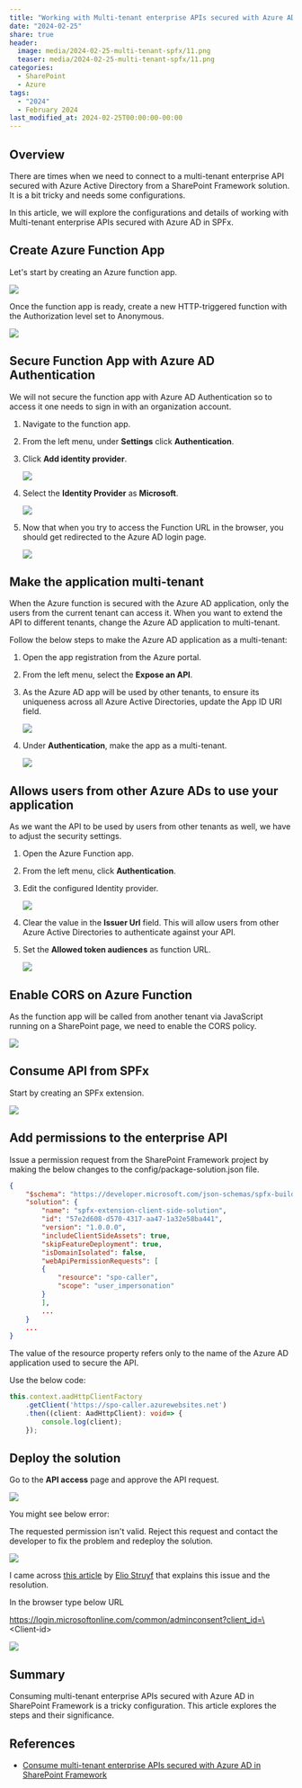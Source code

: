 ```yaml
---
title: "Working with Multi-tenant enterprise APIs secured with Azure AD in SPFx"
date: "2024-02-25"
share: true
header:
  image: media/2024-02-25-multi-tenant-spfx/11.png
  teaser: media/2024-02-25-multi-tenant-spfx/11.png
categories:
  - SharePoint
  - Azure
tags:
  - "2024"
  - February 2024
last_modified_at: 2024-02-25T00:00:00-00:00
---
```

## Overview

There are times when we need to connect to a multi-tenant enterprise API secured with Azure Active Directory from a SharePoint Framework solution. It is a bit tricky and needs some configurations.

In this article, we will explore the configurations and details of working with Multi-tenant enterprise APIs secured with Azure AD in SPFx.


## Create Azure Function App

Let's start by creating an Azure function app.

![](/media/2024-02-25-multi-tenant-spfx/01.png)

Once the function app is ready, create a new HTTP-triggered function with the Authorization level set to Anonymous.

![](/media/2024-02-25-multi-tenant-spfx/02.png)


## Secure Function App with Azure AD Authentication

We will not secure the function app with Azure AD Authentication so to access it one needs to sign in with an organization account.

1. Navigate to the function app.
2. From the left menu, under **Settings** click **Authentication**.
3. Click **Add identity provider**.

    ![](/media/2024-02-25-multi-tenant-spfx/03.png)

4. Select the **Identity Provider** as **Microsoft**.

    ![](/media/2024-02-25-multi-tenant-spfx/04.png)

5. Now that when you try to access the Function URL in the browser, you should get redirected to the Azure AD login page.

    ![](/media/2024-02-25-multi-tenant-spfx/05.png)


## Make the application multi-tenant

When the Azure function is secured with the Azure AD application, only the users from the current tenant can access it. When you want to extend the API to different tenants, change the Azure AD application to multi-tenant.

Follow the below steps to make the Azure AD application as a multi-tenant:

1. Open the app registration from the Azure portal.
2. From the left menu, select the **Expose an API**.
3. As the Azure AD app will be used by other tenants, to ensure its uniqueness across all Azure Active Directories, update the App ID URI field.

    ![](/media/2024-02-25-multi-tenant-spfx/06.png)

4. Under **Authentication**, make the app as a multi-tenant.

    ![](/media/2024-02-25-multi-tenant-spfx/07.png)


## Allows users from other Azure ADs to use your application

As we want the API to be used by users from other tenants as well, we have to adjust the security settings.

1. Open the Azure Function app.
2. From the left menu, click **Authentication**.
3. Edit the configured Identity provider.

    ![](/media/2024-02-25-multi-tenant-spfx/08.png)

4. Clear the value in the **Issuer Url** field. This will allow users from other Azure Active Directories to authenticate against your API.
5. Set the **Allowed token audiences** as function URL.

    ![](/media/2024-02-25-multi-tenant-spfx/09.png)


## Enable CORS on Azure Function

As the function app will be called from another tenant via JavaScript running on a SharePoint page, we need to enable the CORS policy.

![](/media/2024-02-25-multi-tenant-spfx/10.png)


## Consume API from SPFx

Start by creating an SPFx extension.

![](/media/2024-02-25-multi-tenant-spfx/11.png)


## Add permissions to the enterprise API

Issue a permission request from the SharePoint Framework project by making the below changes to the config/package-solution.json file.

```json
{
    "$schema": "https://developer.microsoft.com/json-schemas/spfx-build/package-solution.schema.json",
    "solution": {
        "name": "spfx-extension-client-side-solution",
        "id": "57e2d608-d570-4317-aa47-1a32e58ba441",
        "version": "1.0.0.0",
        "includeClientSideAssets": true,
        "skipFeatureDeployment": true,
        "isDomainIsolated": false,
        "webApiPermissionRequests": [
        {
            "resource": "spo-caller",
            "scope": "user_impersonation"
        }
        ],
        ...
    }
    ...
}
```

The value of the resource property refers only to the name of the Azure AD application used to secure the API.

Use the below code:

```typescript
this.context.aadHttpClientFactory
    .getClient('https://spo-caller.azurewebsites.net')
    .then((client: AadHttpClient): void=> {
        console.log(client);
    });
```

## Deploy the solution

Go to the **API access** page and approve the API request.

![](/media/2024-02-25-multi-tenant-spfx/12.png)

You might see below error:

The requested permission isn't valid. Reject this request and contact the developer to fix the problem and redeploy the solution.

![](/media/2024-02-25-multi-tenant-spfx/13.png)

I came across [this article](https://www.eliostruyf.com/approve-multitenant-permission-scope-spfx-solution/]) by [Elio Struyf](http://be.linkedin.com/in/estruyf) that explains this issue and the resolution.

In the browser type below URL

https://login.microsoftonline.com/common/adminconsent?client_id=\<Client-id\>

![](/media/2024-02-25-multi-tenant-spfx/14.png)


## Summary

Consuming multi-tenant enterprise APIs secured with Azure AD in SharePoint Framework is a tricky configuration. This article explores the steps and their significance.


## References

- [Consume multi-tenant enterprise APIs secured with Azure AD in SharePoint Framework](https://learn.microsoft.com/en-us/sharepoint/dev/spfx/use-aadhttpclient-enterpriseapi-multitenant?WT.mc_id=M365-MVP-5003693)
